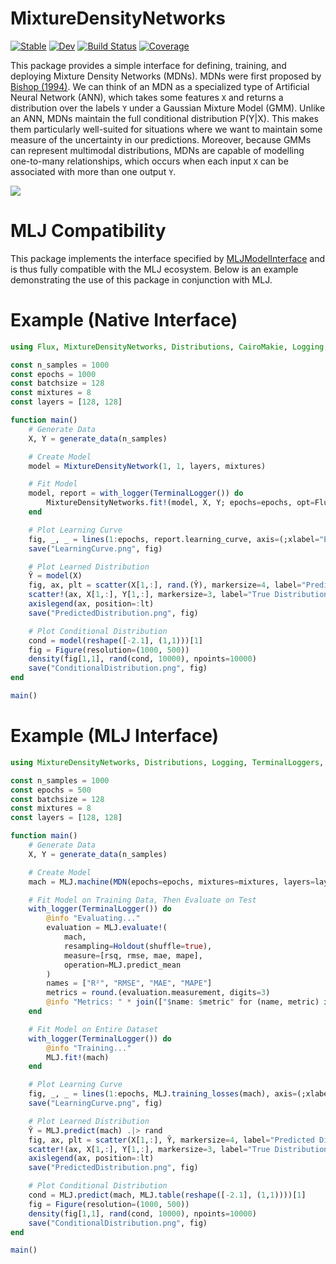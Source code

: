 # MixtureDensityNetworks

[![Stable](https://img.shields.io/badge/docs-stable-blue.svg)](https://JoshuaBillson.github.io/MixtureDensityNetworks.jl/stable/)
[![Dev](https://img.shields.io/badge/docs-dev-blue.svg)](https://JoshuaBillson.github.io/MixtureDensityNetworks.jl/dev/)
[![Build Status](https://github.com/JoshuaBillson/MixtureDensityNetworks.jl/actions/workflows/CI.yml/badge.svg?branch=main)](https://github.com/JoshuaBillson/MixtureDensityNetworks.jl/actions/workflows/CI.yml?query=branch%3Amain)
[![Coverage](https://codecov.io/gh/JoshuaBillson/MixtureDensityNetworks.jl/branch/main/graph/badge.svg)](https://codecov.io/gh/JoshuaBillson/MixtureDensityNetworks.jl)

This package provides a simple interface for defining, training, and deploying Mixture Density Networks (MDNs). MDNs were first proposed by [Bishop (1994)](https://publications.aston.ac.uk/id/eprint/373/1/NCRG_94_004.pdf). We can think of an MDN as a specialized type of Artificial Neural Network (ANN), which takes some features `X` and returns a distribution over the labels `Y` under a Gaussian Mixture Model (GMM). Unlike an ANN, MDNs maintain the full conditional distribution P(Y|X). This makes them particularly well-suited for situations where we want to maintain some measure of the uncertainty in our predictions. Moreover, because GMMs can represent multimodal distributions, MDNs are capable of modelling one-to-many relationships, which occurs when each input `X` can be associated with more than one output `Y`. 

![](https://github.com/JoshuaBillson/MixtureDensityNetworks.jl/blob/main/docs/src/figures/PredictedDistribution.png?raw=true)

# MLJ Compatibility

This package implements the interface specified by [MLJModelInterface](https://github.com/JuliaAI/MLJModelInterface.jl) and is thus fully compatible
with the MLJ ecosystem. Below is an example demonstrating the use of this package in conjunction with MLJ. 

# Example (Native Interface)

```julia
using Flux, MixtureDensityNetworks, Distributions, CairoMakie, Logging, TerminalLoggers

const n_samples = 1000
const epochs = 1000
const batchsize = 128
const mixtures = 8
const layers = [128, 128]

function main()
    # Generate Data
    X, Y = generate_data(n_samples)

    # Create Model
    model = MixtureDensityNetwork(1, 1, layers, mixtures)

    # Fit Model
    model, report = with_logger(TerminalLogger()) do 
        MixtureDensityNetworks.fit!(model, X, Y; epochs=epochs, opt=Flux.Adam(1e-3), batchsize=batchsize)
    end

    # Plot Learning Curve
    fig, _, _ = lines(1:epochs, report.learning_curve, axis=(;xlabel="Epochs", ylabel="Loss"))
    save("LearningCurve.png", fig)

    # Plot Learned Distribution
    Ŷ = model(X)
    fig, ax, plt = scatter(X[1,:], rand.(Ŷ), markersize=4, label="Predicted Distribution")
    scatter!(ax, X[1,:], Y[1,:], markersize=3, label="True Distribution")
    axislegend(ax, position=:lt)
    save("PredictedDistribution.png", fig)

    # Plot Conditional Distribution
    cond = model(reshape([-2.1], (1,1)))[1]
    fig = Figure(resolution=(1000, 500))
    density(fig[1,1], rand(cond, 10000), npoints=10000)
    save("ConditionalDistribution.png", fig)
end

main()
```

# Example (MLJ Interface)

```julia
using MixtureDensityNetworks, Distributions, Logging, TerminalLoggers, CairoMakie, MLJ, Random

const n_samples = 1000
const epochs = 500
const batchsize = 128
const mixtures = 8
const layers = [128, 128]

function main()
    # Generate Data
    X, Y = generate_data(n_samples)

    # Create Model
    mach = MLJ.machine(MDN(epochs=epochs, mixtures=mixtures, layers=layers, batchsize=batchsize), MLJ.table(X'), Y[1,:])

    # Fit Model on Training Data, Then Evaluate on Test
    with_logger(TerminalLogger()) do 
        @info "Evaluating..."
        evaluation = MLJ.evaluate!(
            mach, 
            resampling=Holdout(shuffle=true), 
            measure=[rsq, rmse, mae, mape], 
            operation=MLJ.predict_mean
        )
        names = ["R²", "RMSE", "MAE", "MAPE"]
        metrics = round.(evaluation.measurement, digits=3)
        @info "Metrics: " * join(["$name: $metric" for (name, metric) in zip(names, metrics)], ", ")
    end

    # Fit Model on Entire Dataset
    with_logger(TerminalLogger()) do 
        @info "Training..."
        MLJ.fit!(mach)
    end

    # Plot Learning Curve
    fig, _, _ = lines(1:epochs, MLJ.training_losses(mach), axis=(;xlabel="Epochs", ylabel="Loss"))
    save("LearningCurve.png", fig)

    # Plot Learned Distribution
    Ŷ = MLJ.predict(mach) .|> rand
    fig, ax, plt = scatter(X[1,:], Ŷ, markersize=4, label="Predicted Distribution")
    scatter!(ax, X[1,:], Y[1,:], markersize=3, label="True Distribution")
    axislegend(ax, position=:lt)
    save("PredictedDistribution.png", fig)

    # Plot Conditional Distribution
    cond = MLJ.predict(mach, MLJ.table(reshape([-2.1], (1,1))))[1]
    fig = Figure(resolution=(1000, 500))
    density(fig[1,1], rand(cond, 10000), npoints=10000)
    save("ConditionalDistribution.png", fig)
end

main()
```